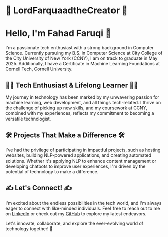 # 🐎 LordFarquaadtheCreator 🦄

# Hello, I'm Fahad Faruqi 👋

I'm a passionate tech enthusiast with a strong background in Computer Science. Currently pursuing my B.S. in Computer Science at City College of the City University of New York (CCNY), I am on track to graduate in May 2025. 
Additionally, I have a Certificate in Machine Learning Foundations at Cornell Tech, Cornell University.

## 👩‍💻 Tech Enthusiast & Lifelong Learner 👩‍💻

My journey in technology has been marked by my unwavering passion for machine learning, web development, and all things tech-related. I thrive on the challenge of picking up new skills, and my coursework at CCNY, combined with my experiences, reflects my commitment to becoming a versatile technologist.

## 🛠️ Projects That Make a Difference 🛠️

I've had the privilege of participating in impactful projects, such as hosting websites, building NLP-powered applications, and creating automated solutions. Whether it's applying NLP to enhance content management or developing chatbots to improve user experiences, I'm driven by the potential of technology to make a difference.

## ✍️ Let's Connect! ✍️

I'm excited about the endless possibilities in the tech world, and I'm always eager to connect with like-minded individuals. Feel free to reach out to me on [LinkedIn](https://www.linkedin.com/in/fahadfaruqi42/) or check out my [GitHub](https://github.com/LordFarquaadtheCreator) to explore my latest endeavors.

Let's innovate, collaborate, and explore the ever-evolving world of technology together! 🚀
